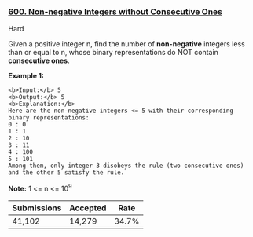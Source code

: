 ### [600. Non-negative Integers without Consecutive Ones](https://leetcode.com/problems/non-negative-integers-without-consecutive-ones/)

Hard

Given a positive integer n, find the number of __non-negative__ integers less than or equal to n, whose binary representations do NOT contain __consecutive ones__.

__Example 1:__  

```
<b>Input:</b> 5
<b>Output:</b> 5
<b>Explanation:</b> 
Here are the non-negative integers <= 5 with their corresponding binary representations:
0 : 0
1 : 1
2 : 10
3 : 11
4 : 100
5 : 101
Among them, only integer 3 disobeys the rule (two consecutive ones) and the other 5 satisfy the rule. 
```

__Note:__1 <= n <= 10<sup>9</sup>

| Submissions    | Accepted     | Rate   |
| -------------- | ------------ | ------ |
| 41,102 | 14,279 | 34.7% |